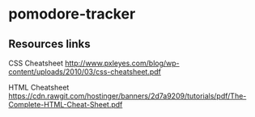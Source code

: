 # pomodore-tracker

## Resources links

CSS Cheatsheet
http://www.pxleyes.com/blog/wp-content/uploads/2010/03/css-cheatsheet.pdf

HTML Cheatsheet
https://cdn.rawgit.com/hostinger/banners/2d7a9209/tutorials/pdf/The-Complete-HTML-Cheat-Sheet.pdf
